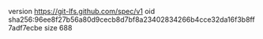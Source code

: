 version https://git-lfs.github.com/spec/v1
oid sha256:96ee8f27b56a80d9cecb8d7bf8a23402834266b4cce32da16f3b8ff7adf7ecbe
size 688
